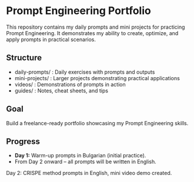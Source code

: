 # Prompt Engineering Portfolio

This repository contains my daily prompts and mini projects for practicing Prompt Engineering. 
It demonstrates my ability to create, optimize, and apply prompts in practical scenarios.

## Structure
- daily-prompts/ : Daily exercises with prompts and outputs
- mini-projects/ : Larger projects demonstrating practical applications
- videos/ : Demonstrations of prompts in action
- guides/ : Notes, cheat sheets, and tips

## Goal
Build a freelance-ready portfolio showcasing my Prompt Engineering skills.

## Progress
- **Day 1:** Warm-up prompts in Bulgarian (initial practice).  
- From Day 2 onward – all prompts will be written in English.

Day 2: CRISPE method prompts in English, mini video demo created.
